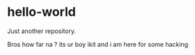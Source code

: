 # hello-world
Just another repository.

Bros how far na ? its ur boy ikit
and i am here for some hacking
